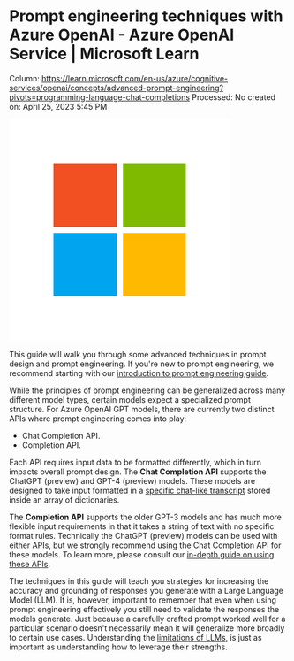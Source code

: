 # Prompt engineering techniques with Azure OpenAI - Azure OpenAI Service | Microsoft Learn

Column: https://learn.microsoft.com/en-us/azure/cognitive-services/openai/concepts/advanced-prompt-engineering?pivots=programming-language-chat-completions
Processed: No
created on: April 25, 2023 5:45 PM

![logo-ms-social.png](Prompt%20engineering%20techniques%20with%20Azure%20OpenAI%20-%20%20107faefcba66400d93964e8b380c41ba/logo-ms-social.png)

This guide will walk you through some advanced techniques in prompt design and prompt engineering. If you're new to prompt engineering, we recommend starting with our [introduction to prompt engineering guide](https://learn.microsoft.com/en-us/azure/cognitive-services/openai/concepts/prompt-engineering).

While the principles of prompt engineering can be generalized across many different model types, certain models expect a specialized prompt structure. For Azure OpenAI GPT models, there are currently two distinct APIs where prompt engineering comes into play:

- Chat Completion API.
- Completion API.

Each API requires input data to be formatted differently, which in turn impacts overall prompt design. The **Chat Completion API** supports the ChatGPT (preview) and GPT-4 (preview) models. These models are designed to take input formatted in a [specific chat-like transcript](https://learn.microsoft.com/en-us/azure/cognitive-services/openai/how-to/chatgpt) stored inside an array of dictionaries.

The **Completion API** supports the older GPT-3 models and has much more flexible input requirements in that it takes a string of text with no specific format rules. Technically the ChatGPT (preview) models can be used with either APIs, but we strongly recommend using the Chat Completion API for these models. To learn more, please consult our [in-depth guide on using these APIs](https://learn.microsoft.com/en-us/azure/cognitive-services/openai/how-to/chatgpt).

The techniques in this guide will teach you strategies for increasing the accuracy and grounding of responses you generate with a Large Language Model (LLM). It is, however, important to remember that even when using prompt engineering effectively you still need to validate the responses the models generate. Just because a carefully crafted prompt worked well for a particular scenario doesn't necessarily mean it will generalize more broadly to certain use cases. Understanding the [limitations of LLMs](https://learn.microsoft.com/en-us/legal/cognitive-services/openai/transparency-note?context=%2Fazure%2Fcognitive-services%2Fopenai%2Fcontext%2Fcontext#limitations), is just as important as understanding how to leverage their strengths.